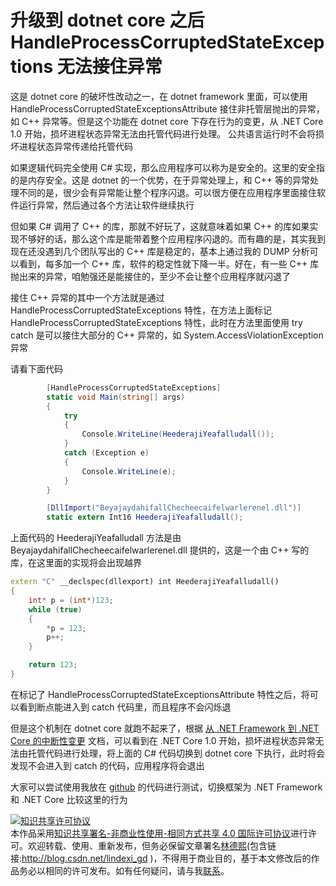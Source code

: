 # 升级到 dotnet core 之后 HandleProcessCorruptedStateExceptions 无法接住异常

这是 dotnet core 的破坏性改动之一，在 dotnet framework 里面，可以使用 HandleProcessCorruptedStateExceptionsAttribute 接住非托管层抛出的异常，如 C++ 异常等。但是这个功能在 dotnet core 下存在行为的变更，从 .NET Core 1.0 开始，损坏进程状态异常无法由托管代码进行处理。 公共语言运行时不会将损坏进程状态异常传递给托管代码

<!--more-->
<!-- 发布 -->

如果逻辑代码完全使用 C# 实现，那么应用程序可以称为是安全的。这里的安全指的是内存安全。这是 dotnet 的一个优势，在于异常处理上，和 C++ 等的异常处理不同的是，很少会有异常能让整个程序闪退。可以很方便在应用程序里面接住软件运行异常，然后通过各个方法让软件继续执行

但如果 C# 调用了 C++ 的库，那就不好玩了，这就意味着如果 C++ 的库如果实现不够好的话，那么这个库是能带着整个应用程序闪退的。而有趣的是，其实我到现在还没遇到几个团队写出的 C++ 库是稳定的，基本上通过我的 DUMP 分析可以看到，每多加一个 C++ 库，软件的稳定性就下降一半。好在，有一些 C++ 库抛出来的异常，咱勉强还是能接住的，至少不会让整个应用程序就闪退了

接住 C++ 异常的其中一个方法就是通过 HandleProcessCorruptedStateExceptions 特性，在方法上面标记 HandleProcessCorruptedStateExceptions 特性，此时在方法里面使用 try catch 是可以接住大部分的 C++ 异常的，如 System.AccessViolationException 异常

请看下面代码

```csharp
        [HandleProcessCorruptedStateExceptions]
        static void Main(string[] args)
        {
            try
            {
                Console.WriteLine(HeederajiYeafalludall());
            }
            catch (Exception e)
            {
                Console.WriteLine(e);
            }
        }

        [DllImport("BeyajaydahifallChecheecaifelwarlerenel.dll")]
        static extern Int16 HeederajiYeafalludall();
```

上面代码的 HeederajiYeafalludall 方法是由 BeyajaydahifallChecheecaifelwarlerenel.dll 提供的，这是一个由 C++ 写的库，在这里面的实现将会出现越界

```C++
extern "C" __declspec(dllexport) int HeederajiYeafalludall() 
{
    int* p = (int*)123;
    while (true)
    {
        *p = 123;
        p++;
    }

    return 123;
}
```

在标记了 HandleProcessCorruptedStateExceptionsAttribute 特性之后，将可以看到断点能进入到 catch 代码里，而且程序不会闪烁退

但是这个机制在 dotnet core 就跑不起来了，根据 [从 .NET Framework 到 .NET Core 的中断性变更](https://docs.microsoft.com/zh-cn/dotnet/core/compatibility/fx-core?WT.mc_id=DX-MVP-5003606) 文档，可以看到在 .NET Core 1.0 开始，损坏进程状态异常无法由托管代码进行处理，将上面的 C# 代码切换到 dotnet core 下执行，此时将会发现不会进入到 catch 的代码，应用程序将会退出

大家可以尝试使用我放在 [github](https://github.com/lindexi/lindexi_gd/tree/9bf58ca4/BeyajaydahifallChecheecaifelwarlerenel ) 的代码进行测试，切换框架为 .NET Framework 和 .NET Core 比较这里的行为



<a rel="license" href="http://creativecommons.org/licenses/by-nc-sa/4.0/"><img alt="知识共享许可协议" style="border-width:0" src="https://licensebuttons.net/l/by-nc-sa/4.0/88x31.png" /></a><br />本作品采用<a rel="license" href="http://creativecommons.org/licenses/by-nc-sa/4.0/">知识共享署名-非商业性使用-相同方式共享 4.0 国际许可协议</a>进行许可。欢迎转载、使用、重新发布，但务必保留文章署名[林德熙](http://blog.csdn.net/lindexi_gd)(包含链接:http://blog.csdn.net/lindexi_gd )，不得用于商业目的，基于本文修改后的作品务必以相同的许可发布。如有任何疑问，请与我[联系](mailto:lindexi_gd@163.com)。
